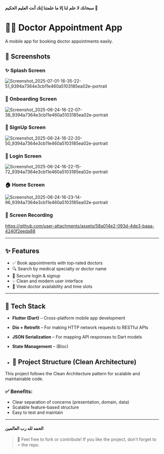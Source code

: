   #### سبحانك لا علم لنا إلا ما علمتنا إنك أنت العليم الحكيم 👑

 




# 👨‍⚕️ Doctor Appointment App


A mobile app for booking doctor appointments easily.



## 📸 Screenshots

### ✨ Splash Screen
![Screenshot_2025-07-01-16-35-22-51_9394a7364e3cb11e460a5103185ea02e-portrait](https://github.com/user-attachments/assets/f8df6e28-ac2b-4128-958d-343e1e2763d6)


### 🚀 Onboarding Screen
![Screenshot_2025-06-24-16-22-07-38_9394a7364e3cb11e460a5103185ea02e-portrait](https://github.com/user-attachments/assets/c0029df0-eaf4-493c-ac2f-4514453da859)


### 📝 SignUp Screen

![Screenshot_2025-06-24-16-22-20-50_9394a7364e3cb11e460a5103185ea02e-portrait](https://github.com/user-attachments/assets/6a50e74e-c019-43e1-85b7-03e18dc387a7)


### 🔐 Login Screen

![Screenshot_2025-06-24-16-22-15-72_9394a7364e3cb11e460a5103185ea02e-portrait](https://github.com/user-attachments/assets/cda6415b-fc4e-426b-90b8-60ef9aaff1e7)


### 🏠 Home Screen
![Screenshot_2025-06-24-16-23-14-96_9394a7364e3cb11e460a5103185ea02e-portrait](https://github.com/user-attachments/assets/554811d4-7fc8-4e14-85f2-134d365c492e)



### 🎥 Screen Recording

https://github.com/user-attachments/assets/58a014e2-093d-4de3-baaa-4240f2eeda88




---


## ✨ Features

- ✅ Book appointments with top-rated doctors
- 🔍 Search by medical specialty or doctor name
- 👤 Secure login & signup
- 💡 Clean and modern user interface
- 📅 View doctor availability and time slots

---




## 🚧 Tech Stack


- **Flutter (Dart)** – Cross-platform mobile app development
- **Dio + Retrofit** – For making HTTP network requests to RESTful APIs
- **JSON Serialization** – For mapping API responses to Dart models
- **State Management** – (Bloc)

- ## 🧱 Project Structure (Clean Architecture)

This project follows the Clean Architecture pattern for scalable and maintainable code.


### ✅ Benefits:
- Clear separation of concerns (presentation, domain, data)
- Scalable feature-based structure
- Easy to test and maintain


---
#### الحمد لله رب العالمين



> 📌 Feel free to fork or contribute! If you like the project, don't forget to ⭐️ the repo.
  
